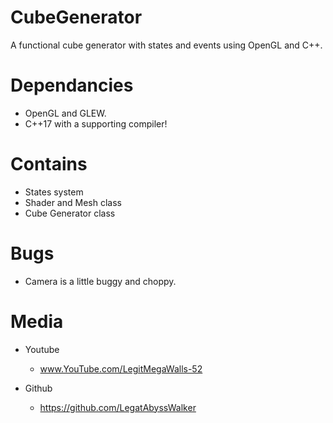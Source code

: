 # CubeGenerator
A functional cube generator with states and events using OpenGL and C++.

# Dependancies
* OpenGL and GLEW.
* C++17 with a supporting compiler!

# Contains
* States system
* Shader and Mesh class
* Cube Generator class

# Bugs
* Camera is a little buggy and choppy.

# Media
* Youtube
  -  www.YouTube.com/LegitMegaWalls-52
  
* Github
  - https://github.com/LegatAbyssWalker
